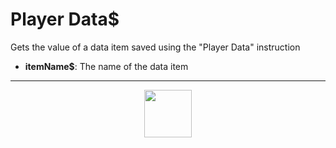 # Player Data&dollar;
Gets the value of a data item saved using the "Player Data" instruction
- **itemName&dollar;**: The name of the data item
---
<p align="center"><img valign="middle" width="76px" src="https://drive.google.com/uc?export=view&id=1c2KO0LJpvMS9X9CAGV6dOfciR7OWhdKA" /></p>